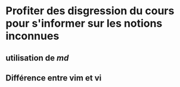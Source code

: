 # Profiter des disgression du cours pour s'informer sur les notions inconnues  
## utilisation de _md_  
## Différence entre __vim__ et __vi__
